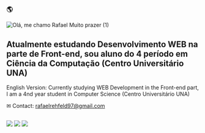 ### 🌎

![Olá, me chamo Rafael  Muito prazer  (1)](https://user-images.githubusercontent.com/88861731/228973408-c3644121-3184-4160-9fbc-3b95e9744821.png)


Atualmente estudando Desenvolvimento WEB na parte de Front-end, sou aluno do 4 período em Ciência da Computação (Centro Universitário UNA)
----------------------------------------------------------------------------------------------------------

 English Version: Currently studying WEB Development in the Front-end part, I am a 4nd year student in Computer Science (Centro Universitário UNA)

✉ Contact: rafaelrehfeld97@gmail.com

 
  ##
 
<div> 
   <a href="https://instagram.com/rafaelrehfeld1" target="_blank"><img src="https://img.shields.io/badge/-Instagram-%23E4405F?style=for-the-badge&logo=instagram&logoColor=white" target="_blank"></a>
  <a href = "mailto:rafaelrehfeld97@gmail.com"><img src="https://img.shields.io/badge/-Gmail-%23333?style=for-the-badge&logo=gmail&logoColor=white" target="_blank"></a>
 <a href="https://www.linkedin.com/in/rafael-pires-rehfeld-gon%C3%A7alves-53527121a/" target="_blank"><img src="https://img.shields.io/badge/LinkedIn-0077B5?style=for-the-badge&logo=linkedin&logoColor=white" target="_blank"></a>
</div>
  
<!--
**rehfeld13/rehfeld13** is a ✨ _special_ ✨ repository because its `README.md` (this file) appears on your GitHub profile.

Here are some ideas to get you started:

- 🔭 I’m currently working on ...
- 🌱 I’m currently learning ...
- 👯 I’m looking to collaborate on ...
- 🤔 I’m looking for help with ...
- 💬 Ask me about ...
- 📫 How to reach me: ...
- 😄 Pronouns: ...
- ⚡ Fun fact: ...
-->
